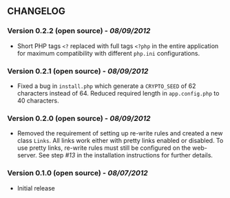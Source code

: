 ## CHANGELOG

### Version 0.2.2 (open source) - *08/09/2012*
- Short PHP tags `<?` replaced with full tags `<?php` in the entire application for maximum compatibility with different `php.ini` configurations.

### Version 0.2.1 (open source) - *08/09/2012*
- Fixed a bug in `install.php` which generate a `CRYPTO_SEED` of 62 characters instead of 64. Reduced required length in `app.config.php` to 40 characters.

### Version 0.2.0 (open source) - *08/09/2012*
- Removed the requirement of setting up re-write rules and created a new class `Links`. All links work either with pretty links enabled or disabled. To use pretty links, re-write rules must still be configured on the web-server. See step *#13* in the installation instructions for further details.

### Version 0.1.0 (open source) - *08/07/2012*
- Initial release